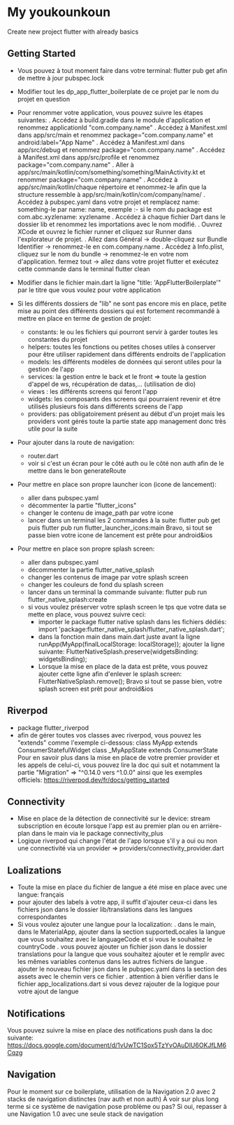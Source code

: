 # My youkounkoun
Create new project flutter with already basics

## Getting Started
- Vous pouvez à tout moment faire dans votre terminal: flutter pub get afin de mettre à jour pubspec.lock

- Modifier tout les dp_app_flutter_boilerplate de ce projet par le nom du projet en question

- Pour renommer votre application, vous pouvez suivre les étapes suivantes:
    . Accédez à build.gradle dans le module d'application et renommez applicationId "com.company.name"
    . Accédez à Manifest.xml dans app/src/main et renommez package="com.company.name" et android:label="App Name"
    . Accédez à Manifest.xml dans app/src/debug et renommez package="com.company.name"
    . Accédez à Manifest.xml dans app/src/profile et renommez package="com.company.name"
    . Aller à app/src/main/kotlin/com/something/something/MainActivity.kt et renommer package="com.company.name"
    . Accédez à app/src/main/kotlin/chaque répertoire et renommez-le afin que la structure ressemble à app/src/main/kotlin/com/company/name/
    . Accédez à pubspec.yaml dans votre projet et remplacez name: something-le par name: name, exemple :- si le nom du package est com.abc.xyzlename: xyzlename
    . Accédez à chaque fichier Dart dans le dossier lib et renommez les importations avec le nom modifié.
    . Ouvrez XCode et ouvrez le fichier runner et cliquez sur Runner dans l'explorateur de projet.
    . Allez dans Général -> double-cliquez sur Bundle Identifier -> renommez-le en com.company.name
    . Accédez à Info.plist, cliquez sur le nom du bundle -> renommez-le en votre nom d'application.
    fermez tout -> allez dans votre projet flutter et exécutez cette commande dans le terminal flutter clean
    

- Modifier dans le fichier main.dart la ligne "title: 'AppFlutterBoilerplate'" par le titre que vous voulez pour votre application

- Si les différents dossiers de "lib" ne sont pas encore mis en place, petite mise au point des différents dossiers qui est fortement recommandé à mettre en place en terme de gestion de projet:
    - constants: le ou les fichiers qui pourront servir à garder toutes les constantes du projet
    - helpers: toutes les fonctions ou petites choses utiles à conserver pour être utiliser rapidement dans différents endroits de l'application
    - models: les différents modèles de données qui seront utiles pour la gestion de l'app
    - services: la gestion entre le back et le front => toute la gestion d'appel de ws, récupération de datas,... (utilisation de dio)
    - views : les différents screens qui feront l'app
    - widgets: les composants des screens qui pourraient revenir et être utilisés plusieurs fois dans différents screens de l'app
    - providers: pas obligatoirement présent au début d'un projet mais les providers vont gérés toute la partie state app management donc très utile pour la suite

- Pour ajouter dans la route de navigation:
    - router.dart 
    - voir si c'est un écran pour le côté auth ou le côté non auth afin de le mettre dans le bon generateRoute

- Pour mettre en place son propre launcher icon (icone de lancement):
    - aller dans pubspec.yaml
    - décommenter la partie "flutter_icons"
    - changer le contenu de image_path par votre icone
    - lancer dans un terminal les 2 commandes à la suite: flutter pub get puis flutter pub run flutter_launcher_icons:main
Bravo, si tout se passe bien votre icone de lancement est prête pour android&ios

- Pour mettre en place son propre splash screen:
    - aller dans pubspec.yaml
    - décommenter la partie flutter_native_splash
    - changer les contenus de image par votre splash screen
    - changer les couleurs de fond du splash screen
    - lancer dans un terminal la commande suivante: flutter pub run flutter_native_splash:create
    - si vous voulez préserver votre splash screen le tps que votre data se mette en place, vous pouvez suivre ceci:
        - importer le package flutter native splash dans les fichiers dédiés: import 'package:flutter_native_splash/flutter_native_splash.dart';
        - dans la fonction main dans main.dart juste avant la ligne runApp(MyApp(finalLocalStorage: localStorage)); ajouter la ligne suivante: FlutterNativeSplash.preserve(widgetsBinding: widgetsBinding);
        - Lorsque la mise en place de la data est prête, vous pouvez ajouter cette ligne afin d'enlever le splash screen: FlutterNativeSplash.remove();
Bravo si tout se passe bien, votre splash screen est prêt pour android&ios

## Riverpod
- package flutter_riverpod
- afin de gérer toutes vos classes avec riverpod, vous pouvez les "extends" comme l'exemple ci-dessous:
class MyApp extends ConsumerStatefulWidget
class _MyAppState extends ConsumerState<MyApp>
Pour en savoir plus dans la mise en place de votre premier provider et les appels de celui-ci, vous pouvez lire la doc qui suit et notamment la partie "Migration" => "^0.14.0 vers ^1.0.0" ainsi que les exemples officiels:
https://riverpod.dev/fr/docs/getting_started

## Connectivity
- Mise en place de la détection de connectivité sur le device: stream subscription en écoute lorsque l'app est au premier plan ou en arrière-plan dans le main via le package connectivity_plus
- Logique riverpod qui change l'état de l'app lorsque s'il y a oui ou non une connectivité via un provider => providers/connectivity_provider.dart

## Loalizations
- Toute la mise en place du fichier de langue a été mise en place avec une langue: français
- pour ajouter des labels à votre app, il suffit d'ajouter ceux-ci dans les fichiers json dans le dossier lib/translations dans les langues correspondantes
- Si vous voulez ajouter une langue pour la localization:
    . dans le main, dans le MaterialApp, ajouter dans la section supportedLocales la langue que vous souhaitez avec le languageCode et si vous le souhaitez le countryCode
    . vous pouvez ajouter un fichier json dans le dossier translations pour la langue que vous souhaitez ajouter et le remplir avec les mêmes variables contenus dans les autres fichiers de langue
    . ajouter le nouveau fichier json dans le pubspec.yaml dans la section des assets avec le chemin vers ce fichier
    . attention à bien vérifier dans le fichier app_localizations.dart si vous devez rajouter de la logique pour votre ajout de langue

## Notifications
Vous pouvez suivre la mise en place des notifications push dans la doc suivante:
https://docs.google.com/document/d/1vUwTC1Sox5TzYvOAuDlU6OKJfLM6Cqzg

## Navigation
Pour le moment sur ce boilerplate, utilisation de la Navigation 2.0 avec 2 stacks de navigation distinctes (nav auth et non auth)
À voir sur plus long terme si ce système de navigation pose problème ou pas? Si oui, repasser à une Navigation 1.0 avec une seule stack de navigation